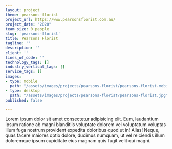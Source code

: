 ```yaml
---
layout: project
theme: pearsons-florist
project_url: https://www.pearsonsflorist.com.au/
project_date: "2020"
team_size: 0 people
slug: 'pearsons-florist'
title: Pearsons Florist
tagline: ''
description: ''
client: ''
lines_of_code: ''
technology_tags: []
industry_vertical_tags: []
service_tags: []
images:
- type: mobile
  path: "/assets/images/projects/pearsons-florist/pearsons-florist-mobile.jpg"
- type: desktop
  path: "/assets/images/projects/pearsons-florist/pearsons-florist.jpg"
published: false

---
```

Lorem ipsum dolor sit amet consectetur adipisicing elit. Eum, laudantium ipsum ratione ab magni blanditiis voluptate dolorem vel voluptatum voluptas illum fuga nostrum provident expedita doloribus quod ut in! Alias! Neque, quas facere maiores optio dolore, ducimus numquam, ut vel reiciendis illum doloremque ipsum cupiditate eius magnam quis fugit velit qui magni.